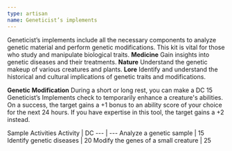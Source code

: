 ```yaml
---
type: artisan
name: Geneticist’s implements
---
```

Geneticist’s implements include all the necessary components to analyze genetic material and perform genetic modifications. This kit is vital for those who study and manipulate biological traits.
__Medicine__
Gain insights into genetic diseases and their treatments.
__Nature__
Understand the genetic makeup of various creatures and plants.
__Lore__
Identify and understand the historical and cultural implications of genetic traits and modifications.

__Genetic Modification__
During a short or long rest, you can make a DC 15 Geneticist’s Implements check to temporarily enhance a creature's abilities. On a success, the target gains a +1 bonus to an ability score of your choice for the next 24 hours. If you have expertise in this tool, the target gains a +2 instead. 

Sample Activities
Activity | DC
--- | ---
Analyze a genetic sample    |   15
Identify genetic diseases	|   20
Modify the genes of a small creature    |   25